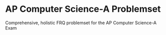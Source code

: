 <h1>AP Computer Science-A Problemset</h1>
<p>Comprehensive, holistic FRQ problemset for the AP Computer Science-A Exam</p>
